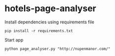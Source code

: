# hotels-page-analyser

Install dependencies using requirements file

```
pip install -r requirements.txt
``` 

Start app 

```
python page_analyser.py "http://nupenmanor.com/"

```

